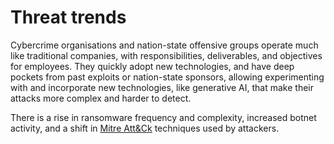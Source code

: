 # Threat trends

Cybercrime organisations and nation-state offensive groups operate much like traditional companies, with responsibilities, deliverables, and objectives for employees. They quickly adopt new technologies, and have deep pockets from past exploits or nation-state sponsors, allowing experimenting with and incorporate new technologies, like generative AI, that make their attacks more complex and harder to detect.

There is a rise in ransomware frequency and complexity, increased botnet activity, and a shift in [Mitre Att&Ck](../mitre/README.md) techniques used by attackers.